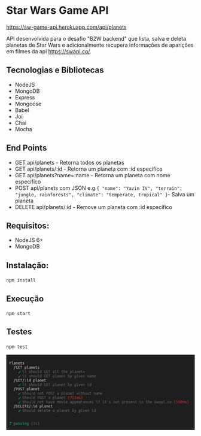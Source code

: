 # Star Wars Game API

https://sw-game-api.herokuapp.com/api/planets

API desenvolvida para o desafio "B2W backend" que lista, salva e deleta planetas de Star Wars e adicionalmente recupera informações de aparições em filmes da api https://swapi.co/.

## Tecnologias e Bibliotecas

- NodeJS
- MongoDB
- Express
- Mongoose
- Babel
- Joi
- Chai
- Mocha

## End Points

- GET api/planets - Retorna todos os planetas
- GET api/planets/:id - Retorna um planeta com :id específico
- GET api/planets?name=:name - Retorna um planeta com nome específico
- POST api/planets com JSON e.g `{
    "name": "Yavin IV",
    "terrain": "jungle, rainforests",
    "climate": "temperate, tropical"
}`- Salva um planeta
- DELETE api/planets/:id - Remove um planeta com :id específico
 
## Requisitos:
 - NodeJS 6+
 - MongoDB

## Instalação:

`npm install`

## Execução
`npm start`

## Testes

`npm test`

![alt text](https://github.com/vyniciuspontes/sw-game-api/blob/master/images/tests.png?raw=true)


